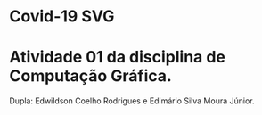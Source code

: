 # Covid-19 SVG

# Atividade 01 da disciplina de Computação Gráfica.

Dupla: Edwildson Coelho Rodrigues e Edimário Silva Moura Júnior.

